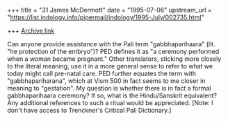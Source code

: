 +++
title = "31 James McDermott"
date = "1995-07-06"
upstream_url = "https://list.indology.info/pipermail/indology/1995-July/002735.html"

+++
[Archive link](https://list.indology.info/pipermail/indology/1995-July/002735.html)

Can anyone provide assistance with the Pali term "gabbhaparihaara" 
(lit. "he protection of the embryo")? PED defines it as "a ceremony 
performed when a woman became pregnant." Other translators, sticking 
more closely to the literal meaning, use it in a more general sense 
to refer to what we today might call pre-natal care. PED further 
equates the term with "gabbhapariharana", which at Vism 500 in fact 
seems to me closer in meaning to "gestation". My question is whether 
there is in fact a formal gabbhaparihaara ceremony? If so, what is 
the Hindu/Sanskrit equivalent? Any additional references to such a 
ritual would be appreciated. [Note: I don't have access to 
Trenckner's Critical Pali Dictionary.]





